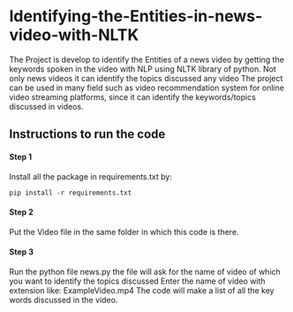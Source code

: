 # Identifying-the-Entities-in-news-video-with-NLTK
The Project is develop to identify the Entities of a news video by getting the keywords spoken in the video with NLP using NLTK library of python. Not only news videos it can identify the topics discussed any video
The project can be used in many field such as video recommendation system for online video streaming platforms, since it can identify the keywords/topics discussed in videos.

## Instructions to run the code
#### Step 1
Install all the package in requirements.txt by:
```
pip install -r requirements.txt
```

#### Step 2
Put the Video file in the same folder in which this code is there.

#### Step 3
Run the python file news.py
the file will ask for the name of video of which you want to identify the topics discussed
Enter the name of video with extension like:     ExampleVideo.mp4
The code will make a list of all the key words discussed in the video.
